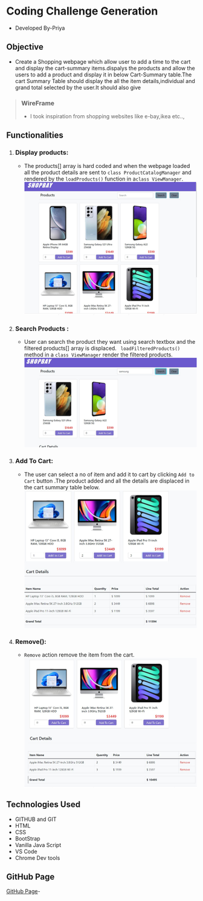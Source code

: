 # Coding Challenge Generation
- Developed By-Priya

## Objective
- Create a Shopping webpage which  allow user to add a time to the cart and display the cart-summary items.dispalys the products and allow the users to add a product and display it in below Cart-Summary table.The cart Summary Table should display the all the item details,individual and grand total selected by the user.It should also give 

> ### WireFrame
>- I took inspiration from shopping websites like e-bay,ikea etc..,

## Functionalities

 1. ### Display products:
    - The products[] array is hard coded and when the webpage loaded all the product details are sent to `class ProductCatalogManager` and rendered by the `loadProducts()` function in a`class ViewManager`.
    ![Image of Products loaded](./images/screenshot1.jpg)

2. ### Search Products :
    - User can search the product they want using search textbox and the filtered products[] array is displaced.
    ` loadFilteredProducts()` method in a `class ViewManager` render the filtered products.
    ![Image of searched Products loaded](./images/screenshot2.jpg)

3. ### Add To Cart:
    - The user can select a no of item and add it to cart by clicking `Add to Cart` button .The product added and all the details are displaced in the cart summary table below.
    ![Image of cart details](./images/screenshot3.jpg)

4. ### Remove():
    - `Remove` action remove the item from the cart.
    ![Image of cart details](./images/screenshot4.jpg)

## Technologies Used

- GITHUB and GIT
- HTML
- CSS
- BootStrap
- Vanilla Java Script
- VS Code
- Chrome Dev tools

## GitHub Page

[GitHub Page](https://jkpriya.github.io/codingChallengeGeneration/)-